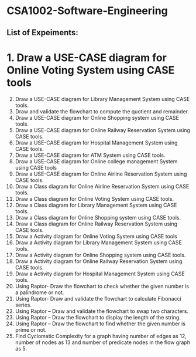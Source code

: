 # CSA1002-Software-Engineering
## List of Expeiments:
# 1. Draw a USE-CASE diagram for Online Voting System using CASE tools
2. Draw a USE-CASE diagram for Library Management System using CASE tools.
3. Draw and validate the flowchart to compute the quotient and remainder.
4. Draw a USE-CASE diagram for Online Shopping system using CASE tools.
5. Draw a USE-CASE diagram for Online Railway Reservation System using CASE tools.
6. Draw a USE-CASE diagram for Hospital Management System using CASE tools.
7. Draw a USE-CASE diagram for ATM System using CASE tools.
8. Draw a USE-CASE diagram for Online college management System using CASE tools
9. Draw a USE-CASE diagram for Online Airline Reservation System using CASE tools.
10. Draw a Class diagram for Online Airline Reservation System using CASE tools.
11. Draw a Class diagram for Online Voting System using CASE tools.
12. Draw a Class diagram for Library Management System using CASE tools.
13. Draw a Class diagram for Online Shopping system using CASE tools.
14. Draw a Class diagram for Online Railway Reservation System using CASE tools.
15. Draw a Activity diagram for Online Voting System using CASE tools
16. Draw a Activity diagram for Library Management System using CASE tools.
17. Draw a Activity diagram for Online Shopping system using CASE tools.
18. Draw a Activity diagram for Online Railway Reservation System using CASE tools.
19. Draw a Activity diagram for Hospital Management System using CASE tools.
20. Using Raptor- Draw the flowchart to check whether the given number is a palindrome or not.
21. Using Raptor- Draw and validate the flowchart to calculate Fibonacci series.
22. Using Raptor – Draw and validate the flowchart to swap two characters.
23. Using Raptor – Draw the flowchart to display the length of the string.
24. Using Raptor – Draw the flowchart to find whether the given number is prime or not.
25. Find Cyclomatic Complexity for a graph having number of edges as 12, number of nodes as 13 and number of predicate nodes in the flow graph as 5.
